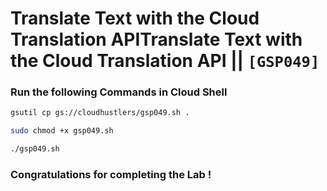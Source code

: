 # Translate Text with the Cloud Translation APITranslate Text with the Cloud Translation API || `[GSP049]`

### Run the following Commands in Cloud Shell

```bash
gsutil cp gs://cloudhustlers/gsp049.sh .

sudo chmod +x gsp049.sh

./gsp049.sh
```

### Congratulations for completing the Lab !